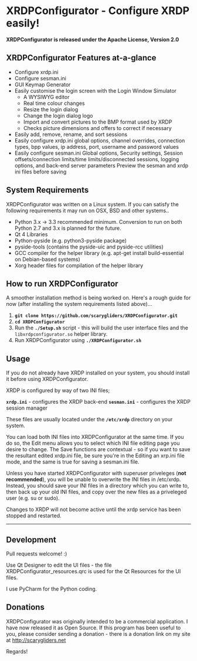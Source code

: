 XRDPConfigurator - Configure XRDP easily!
=======================================

**XRDPConfigurator is released under the Apache License, Version 2.0**

XRDPConfigurator Features at-a-glance
-------------------------------------


 - Configure xrdp.ini
 - Configure sesman.ini
 - GUI Keymap Generator
 - Easily customise the login screen with the Login Window Simulator 
   - A WYSIWYG editor
   - Real time colour changes
   - Resize the login dialog
   - Change the login dialog logo
   - Import and convert pictures to the BMP format used by XRDP
   - Checks picture dimensions and offers to correct if necessary
 - Easily add, remove, rename, and sort sessions
 - Easily configure xrdp.ini global options, channel overrides,
   connection types, bpp values, ip address, port, username and password
   values
 - Easily configure sesman.ini Global options, Security settings,
   Session offsets/connection limits/time limits/disconnected sessions,
   logging options, and back-end server parameters Preview the sesman
   and xrdp ini files before saving

System Requirements
-------------------

XRDPConfigurator was written on a Linux system. If you can satisfy the following requirements it may run on OSX, BSD and other systems..

 - Python 3.x  -> 3.3 recommended minimum. Conversion to run on both Python 2.7
   and 3.x is planned for the future.
 - Qt 4 Libraries
 - Python-pyside (e.g. python3-pyside package)
 - pyside-tools (contains the pyside-uic and pyside-rcc utilities)
 - GCC compiler for the helper library (e.g. apt-get install build-essential on Debian-based systems)
 - Xorg header files for compilation of the helper library

How to run XRDPConfigurator
----------

A smoother installation method is being worked on. Here's a rough guide for now (after installing the system requirements listed above)...

 1. **`git clone https://github.com/scarygliders/XRDPConfigurator.git`**
 2. **`cd XRDPConfigurator`**
 3. Run the **`./Setup.sh`** script - this will build the user interface files and the `libxrdpconfigurator.so` helper library.
 4. Run XRDPConfigurator using **`./XRDPConfigurator.sh`**

Usage
--------
If you do not already have XRDP installed on your system, you should install it before using XRDPConfigurator.

XRDP is configured by way of two INI files;

**`xrdp.ini`** - configures the XRDP back-end
**`sesman.ini`** - configures the XRDP session manager

These files are usually located under the **`/etc/xrdp`** directory on your system.

You can load both INI files into XRDPConfigurator at the same time. If you do so, the Edit menu allows you to select which INI file editing page you desire to change. The Save functions are contextual - so if you want to save the resultant edited xrdp.ini file, be sure you're in the Editing an xrp.ini file mode, and the same is true for saving a sesman.ini file.

Unless you have started XRDPConfigurator with superuser priveleges (**not recommended**), you will be unable to overwrite the INI files in /etc/xrdp. Instead, you should save your INI files in a directory which you can write to, then back up your old INI files, and copy over the new files as a priveleged user (e.g. su or sudo).

Changes to XRDP will not become active until the xrdp service has been stopped and restarted.


----------


Development
------------------
Pull requests welcome! :)

Use Qt Designer to edit the UI files - the file XRDPConfigurator_resources.qrc is used for the Qt Resources for the UI files.

I use PyCharm for the Python coding.

Donations
-------------
XRDPConfigurator was originally intended to be a commercial application. I have now released it as Open Source. If this program has been useful to you, please consider sending a donation - there is a donation link on my site at http://scarygliders.net

Regards!
